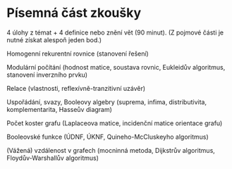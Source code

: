 # Písemná část zkoušky

4 úlohy z témat + 4 definice nebo znění vět (90 minut). (Z pojmové části je nutné získat alespoň jeden bod.)

Homogenní rekurentní rovnice (stanovení řešení)

Modulární počítání (hodnost matice, soustava rovnic, Eukleidův algoritmus, stanovení inverzního prvku)

Relace (vlastnosti, reflexívně-tranzitivní uzávěr)

Uspořádání, svazy, Booleovy algebry (suprema, infima, distributivita, komplementarita, Hasseův diagram)

Počet koster grafu (Laplaceova matice, incidenční matice orientace grafu)

Booleovské funkce (ÚDNF, ÚKNF, Quineho-McCluskeyho algoritmus)

(Vážená) vzdálenost v grafech (mocninná metoda, Dijkstrův algoritmus, Floydův-Warshallův algoritmus)